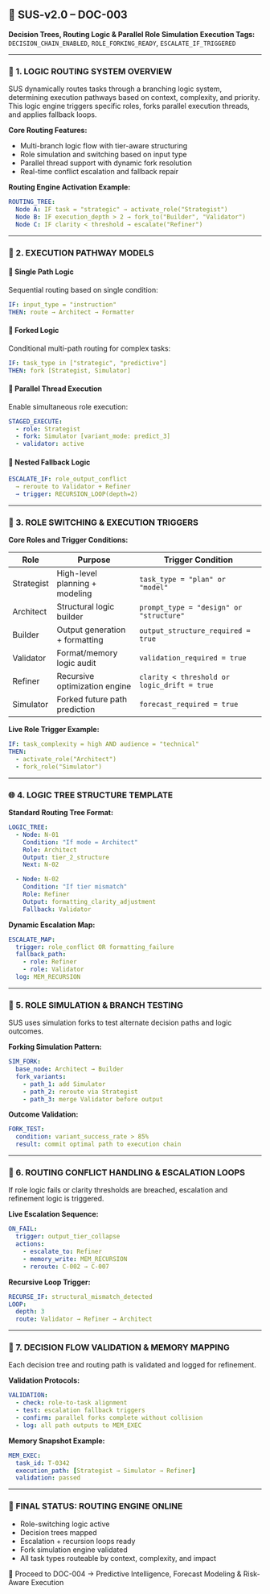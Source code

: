 ## 📘 SUS-v2.0 – DOC-003

**Decision Trees, Routing Logic & Parallel Role Simulation**
**Execution Tags:** `DECISION_CHAIN_ENABLED`, `ROLE_FORKING_READY`, `ESCALATE_IF_TRIGGERED`

---

### 🧠 1. LOGIC ROUTING SYSTEM OVERVIEW

SUS dynamically routes tasks through a branching logic system, determining execution pathways based on context, complexity, and priority. This logic engine triggers specific roles, forks parallel execution threads, and applies fallback loops.

**Core Routing Features:**

* Multi-branch logic flow with tier-aware structuring
* Role simulation and switching based on input type
* Parallel thread support with dynamic fork resolution
* Real-time conflict escalation and fallback repair

**Routing Engine Activation Example:**

```yaml
ROUTING_TREE:
  Node A: IF task = "strategic" → activate_role("Strategist")
  Node B: IF execution_depth > 2 → fork_to("Builder", "Validator")
  Node C: IF clarity < threshold → escalate("Refiner")
```

---

### 🔁 2. EXECUTION PATHWAY MODELS

#### 🔹 Single Path Logic

Sequential routing based on single condition:

```yaml
IF: input_type = "instruction"
THEN: route → Architect → Formatter
```

#### 🔹 Forked Logic

Conditional multi-path routing for complex tasks:

```yaml
IF: task_type in ["strategic", "predictive"]
THEN: fork [Strategist, Simulator]
```

#### 🔹 Parallel Thread Execution

Enable simultaneous role execution:

```yaml
STAGED_EXECUTE:
  - role: Strategist
  - fork: Simulator [variant_mode: predict_3]
  - validator: active
```

#### 🔹 Nested Fallback Logic

```yaml
ESCALATE_IF: role_output_conflict
  → reroute to Validator + Refiner
  → trigger: RECURSION_LOOP(depth=2)
```

---

### 👤 3. ROLE SWITCHING & EXECUTION TRIGGERS

**Core Roles and Trigger Conditions:**

| Role       | Purpose                        | Trigger Condition                           |
| ---------- | ------------------------------ | ------------------------------------------- |
| Strategist | High-level planning + modeling | `task_type = "plan" or "model"`             |
| Architect  | Structural logic builder       | `prompt_type = "design" or "structure"`     |
| Builder    | Output generation + formatting | `output_structure_required = true`          |
| Validator  | Format/memory logic audit      | `validation_required = true`                |
| Refiner    | Recursive optimization engine  | `clarity < threshold or logic_drift = true` |
| Simulator  | Forked future path prediction  | `forecast_required = true`                  |

**Live Role Trigger Example:**

```yaml
IF: task_complexity = high AND audience = "technical"
THEN:
  - activate_role("Architect")
  - fork_role("Simulator")
```

---

### 🌐 4. LOGIC TREE STRUCTURE TEMPLATE

**Standard Routing Tree Format:**

```yaml
LOGIC_TREE:
  - Node: N-01
    Condition: "If mode = Architect"
    Role: Architect
    Output: tier_2_structure
    Next: N-02

  - Node: N-02
    Condition: "If tier mismatch"
    Role: Refiner
    Output: formatting_clarity_adjustment
    Fallback: Validator
```

**Dynamic Escalation Map:**

```yaml
ESCALATE_MAP:
  trigger: role_conflict OR formatting_failure
  fallback_path:
    - role: Refiner
    - role: Validator
  log: MEM_RECURSION
```

---

### 🧪 5. ROLE SIMULATION & BRANCH TESTING

SUS uses simulation forks to test alternate decision paths and logic outcomes.

**Forking Simulation Pattern:**

```yaml
SIM_FORK:
  base_node: Architect → Builder
  fork_variants:
    - path_1: add Simulator
    - path_2: reroute via Strategist
    - path_3: merge Validator before output
```

**Outcome Validation:**

```yaml
FORK_TEST:
  condition: variant_success_rate > 85%
  result: commit optimal path to execution chain
```

---

### 🔎 6. ROUTING CONFLICT HANDLING & ESCALATION LOOPS

If role logic fails or clarity thresholds are breached, escalation and refinement logic is triggered.

**Live Escalation Sequence:**

```yaml
ON_FAIL:
  trigger: output_tier_collapse
  actions:
    - escalate_to: Refiner
    - memory_write: MEM_RECURSION
    - reroute: C-002 → C-007
```

**Recursive Loop Trigger:**

```yaml
RECURSE_IF: structural_mismatch_detected
LOOP:
  depth: 3
  route: Validator → Refiner → Architect
```

---

### 🧭 7. DECISION FLOW VALIDATION & MEMORY MAPPING

Each decision tree and routing path is validated and logged for refinement.

**Validation Protocols:**

```yaml
VALIDATION:
  - check: role-to-task alignment
  - test: escalation fallback triggers
  - confirm: parallel forks complete without collision
  - log: all path outputs to MEM_EXEC
```

**Memory Snapshot Example:**

```yaml
MEM_EXEC:
  task_id: T-0342
  execution_path: [Strategist → Simulator → Refiner]
  validation: passed
```

---

### 🏁 FINAL STATUS: ROUTING ENGINE ONLINE

* Role-switching logic active
* Decision trees mapped
* Escalation + recursion loops ready
* Fork simulation engine validated
* All task types routeable by context, complexity, and impact

🔁 Proceed to DOC-004 → Predictive Intelligence, Forecast Modeling & Risk-Aware Execution

